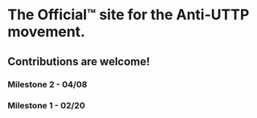 # The Official™ site for the Anti-UTTP movement.

## Contributions are welcome!

### Milestone 2 - 04/08
### Milestone 1 - 02/20
